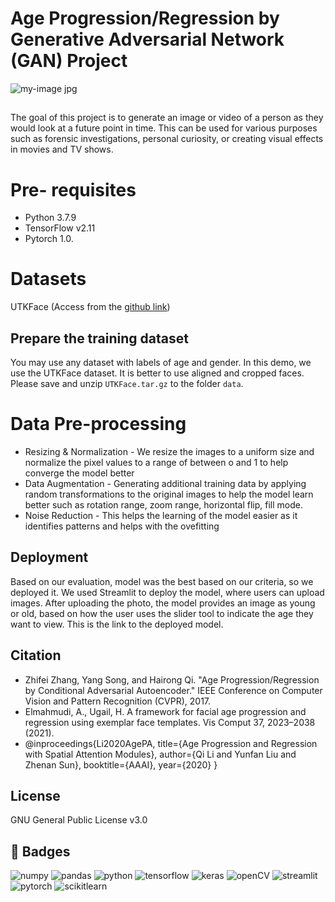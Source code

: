 # **Age Progression/Regression by Generative Adversarial Network (GAN) Project**

![my-image jpg](https://user-images.githubusercontent.com/110460207/212765698-66d97f58-f27c-4061-9235-43a5c7513eb3.png)


##
The goal of this project is to generate an image or video of a person as they would look at a future point in time. This can be used for various purposes such as forensic investigations, personal curiosity, or creating visual effects in movies and TV shows.

# **Pre- requisites** 
* Python 3.7.9
* TensorFlow v2.11
* Pytorch 1.0.

# **Datasets**
UTKFace (Access from the [github link](https://susanqq.github.io/UTKFace/))

## Prepare the training dataset
You may use any dataset with labels of age and gender. In this demo, we use the UTKFace dataset. It is better to use aligned and cropped faces. Please save and unzip `UTKFace.tar.gz` to the folder `data`.


# **Data Pre-processing**
* Resizing & Normalization - We resize the images to a uniform size and normalize the pixel values to a range of between o and 1 to help converge the model better
* Data Augmentation - Generating additional training data by applying random transformations to the original images to help the model learn better such as rotation range, zoom range, horizontal flip, fill mode. 
* Noise Reduction - This helps the learning of the model easier as it identifies patterns and helps with the ovefitting












## Deployment 
Based on our evaluation,       model was the best based on our         criteria, so we deployed it. We used Streamlit to deploy the model, where users can upload images. After uploading the photo, the model provides an image as young or old, based on how the user uses the slider tool to indicate the age they want to view. This is the link to the deployed model.

## Citation 
* Zhifei Zhang, Yang Song, and Hairong Qi. "Age Progression/Regression by Conditional Adversarial Autoencoder." IEEE Conference on Computer Vision and Pattern Recognition (CVPR), 2017.
* Elmahmudi, A., Ugail, H. A framework for facial age progression and regression using exemplar face templates. Vis Comput 37, 2023–2038 (2021).
* @inproceedings{Li2020AgePA,
title={Age Progression and Regression with Spatial Attention Modules},
author={Qi Li and Yunfan Liu and Zhenan Sun},
booktitle={AAAI},
year={2020}
}


## License

GNU General Public License v3.0

## 🔗 Badges

![numpy](https://img.shields.io/badge/Numpy-777BB4?style=for-the-badge&logo=numpy&logoColor=white)
![pandas](https://img.shields.io/badge/Pandas-2C2D72?style=for-the-badge&logo=pandas&logoColor=white)
![python](https://img.shields.io/badge/Python-FFD43B?style=for-the-badge&logo=python&logoColor=blue)
![tensorflow](https://img.shields.io/badge/tensorflow-FF6F00?style=for-the-badge&logo=tensorflow&logoColor=blue)
![keras](https://img.shields.io/badge/keras-D00000?style=for-the-badge&logo=keras&logoColor=white)
![openCV](https://img.shields.io/badge/opencv-5C3EE8?style=for-the-badge&logo=opencv&logoColor=black)
![streamlit](https://img.shields.io/badge/streamlit-FF4B4B?style=for-the-badge&logo=streamlit&logoColor=pink)
![pytorch](https://img.shields.io/badge/pytorch-EE4C2C?style=for-the-badge&logo=pytorch&logoColor=orange)
![scikitlearn](https://img.shields.io/badge/scikit_learn-F7931E?style=for-the-badge&logo=scikit-learn&logoColor=white)
